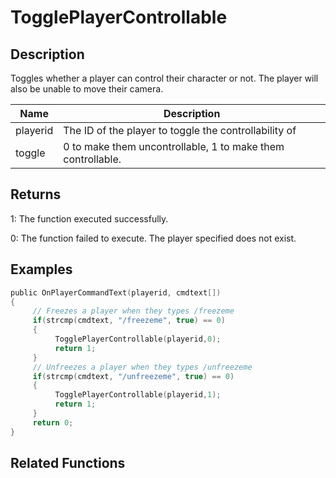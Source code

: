 # TogglePlayerControllable

## Description

Toggles whether a player can control their character or not. The player will also be unable to move their camera.

| Name     | Description                                                 |
| -------- | ----------------------------------------------------------- |
| playerid | The ID of the player to toggle the controllability of       |
| toggle   | 0 to make them uncontrollable, 1 to make them controllable. |

## Returns

1: The function executed successfully.

0: The function failed to execute. The player specified does not exist.

## Examples

```c
public OnPlayerCommandText(playerid, cmdtext[])
{
     // Freezes a player when they types /freezeme
     if(strcmp(cmdtext, "/freezeme", true) == 0)
     {
          TogglePlayerControllable(playerid,0);
          return 1;
     }
     // Unfreezes a player when they types /unfreezeme
     if(strcmp(cmdtext, "/unfreezeme", true) == 0)
     {
          TogglePlayerControllable(playerid,1);
          return 1;
     }
     return 0;
}
```

## Related Functions
